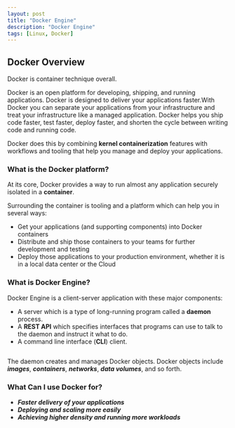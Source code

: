 ```yaml
---
layout: post
title: "Docker Engine"
description: "Docker Engine"
tags: [Linux, Docker]
---
```


## Docker Overview

Docker is container technique overall. 

Docker is an open platform for developing, shipping, and running applications. Docker is designed to deliver your applications faster.With Docker you can separate your applications from your infrastructure and treat your infrastructure like a managed application. Docker helps you ship code faster, test faster, deploy faster, and shorten the cycle between writing code and running code.

Docker does this by combining **kernel containerization** features with workflows and tooling that help you manage and deploy your applications.

### What is the Docker platform?
At its core, Docker provides a way to run almost any application securely isolated in a **container**. 

Surrounding the container is tooling and a platform which can help you in several ways:

* Get your applications (and supporting components) into Docker containers
* Distribute and ship those containers to your teams for further development and testing
* Deploy those applications to your production environment, whether it is in a local data center or the Cloud

### What is Docker Engine?

Docker Engine is a client-server application with these major components:
* A server which is a type of long-running program called a **daemon** process.
* A **REST API** which specifies interfaces that programs can use to talk to the daemon and instruct it what to do.
* A command line interface (**CLI**) client.

<figure>
	<img src="https://docs.docker.com/engine/article-img/engine-components-flow.png" alt="">
</figure>

The daemon creates and manages Docker objects. Docker objects include ***images***, ***containers***, ***networks***, ***data volumes***, and so forth.

### What Can I use Docker for?

* ***Faster delivery of your applications***
* ***Deploying and scaling more easily***
* ***Achieving higher density and running more workloads***
 
